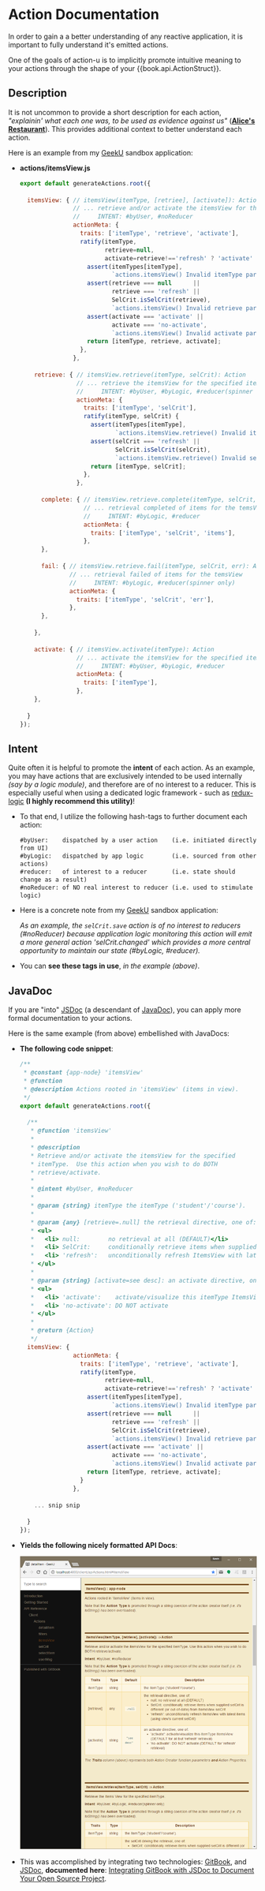 # Action Documentation

In order to gain a a better understanding of any reactive application,
it is important to fully understand it's emitted actions.

One of the goals of action-u is to implicitly promote intuitive
meaning to your actions through the shape of your
{{book.api.ActionStruct}}.



## Description

It is not uncommon to provide a short description for each action,
*"explainin' what each one was, to be used as evidence against us"*
([**Alice's
Restaurant**](http://www.azlyrics.com/lyrics/arloguthrie/alicesrestaurantmassacree.html)).
This provides additional context to better understand each action.

Here is an example from my [GeekU](https://github.com/KevinAst/GeekU)
sandbox application:

- **actions/itemsView.js**
  ```js
  export default generateActions.root({
  
    itemsView: { // itemsView(itemType, [retriee], [activate]): Action
                 // ... retrieve and/or activate the itemsView for the specified itemType
                 //     INTENT: #byUser, #noReducer
                 actionMeta: {
                   traits: ['itemType', 'retrieve', 'activate'],
                   ratify(itemType,
                          retrieve=null,
                          activate=retrieve!=='refresh' ? 'activate' : 'no-activate') {
                     assert(itemTypes[itemType],
                            `actions.itemsView() Invalid itemType param: ${FMT(itemType)}`);
                     assert(retrieve === null      ||
                            retrieve === 'refresh' ||
                            SelCrit.isSelCrit(retrieve),
                            `actions.itemsView() Invalid retrieve param: ${FMT(retrieve)}`);
                     assert(activate === 'activate' ||
                            activate === 'no-activate',
                            `actions.itemsView() Invalid activate param: ${FMT(activate)}`);
                     return [itemType, retrieve, activate];
                   },
                 },
  
      retrieve: { // itemsView.retrieve(itemType, selCrit): Action
                  // ... retrieve the itemsView for the specified itemType
                  //     INTENT: #byUser, #byLogic, #reducer(spinner only)
                  actionMeta: {
                    traits: ['itemType', 'selCrit'],
                    ratify(itemType, selCrit) {
                      assert(itemTypes[itemType],
                             `actions.itemsView.retrieve() Invalid itemType param: ${FMT(itemType)}`);
                      assert(selCrit === 'refresh' ||
                             SelCrit.isSelCrit(selCrit),
                             `actions.itemsView.retrieve() Invalid selCrit param: ${FMT(selCrit)}`);
                      return [itemType, selCrit];
                    },
                  },
  
        complete: { // itemsView.retrieve.complete(itemType, selCrit, items): Action
                    // ... retrieval completed of items for the temsView
                    //     INTENT: #byLogic, #reducer
                    actionMeta: {
                      traits: ['itemType', 'selCrit', 'items'],
                    },
        },
  
        fail: { // itemsView.retrieve.fail(itemType, selCrit, err): Action
                // ... retrieval failed of items for the temsView
                //     INTENT: #byLogic, #reducer(spinner only)
                actionMeta: {
                  traits: ['itemType', 'selCrit', 'err'],
                },
        },
  
      },
  
      activate: { // itemsView.activate(itemType): Action
                  // ... activate the itemsView for the specified itemType
                  //     INTENT: #byUser, #byLogic, #reducer
                  actionMeta: {
                    traits: ['itemType'],
                  },
      },
  
    }
  });
  ```


## Intent

Quite often it is helpful to promote the **intent** of each action.
As an example, you may have actions that are exclusively intended to
be used internally *(say by a logic module)*, and therefore are of no
interest to a reducer.  This is especially useful when using a
dedicated logic framework - such as
[redux-logic](https://www.npmjs.com/package/redux-logic) **(I highly
recommend this utility)**!

- To that end, I utilize the following hash-tags to further document
  each action:

  ```
  #byUser:    dispatched by a user action    (i.e. initiated directly from UI)
  #byLogic:   dispatched by app logic        (i.e. sourced from other actions)
  #reducer:   of interest to a reducer       (i.e. state should change as a result)
  #noReducer: of NO real interest to reducer (i.e. used to stimulate logic)
  ```

- Here is a concrete note from my
  [GeekU](https://github.com/KevinAst/GeekU) sandbox application:

  *As an example, the `selCrit.save` action is of no interest to
  reducers (#noReducer) because application logic monitoring this
  action will emit a more general action 'selCrit.changed' which
  provides a more central opportunity to maintain our state 
  (#byLogic, #reducer).*

- You can **see these tags in use**, *in the example (above)*.



## JavaDoc

If you are "into" [JSDoc](http://usejsdoc.org/) (a descendant of
[JavaDoc](https://en.wikipedia.org/wiki/Javadoc)), you can apply more
formal documentation to your actions.

Here is the same example (from above) embellished with JavaDocs:

- **The following code snippet**:
  ```js
  /**
   * @constant {app-node} 'itemsView'
   * @function
   * @description Actions rooted in 'itemsView' (items in view).
   */
  export default generateActions.root({
  
    /**
     * @function 'itemsView'
     *
     * @description
     * Retrieve and/or activate the itemsView for the specified
     * itemType.  Use this action when you wish to do BOTH
     * retrieve/activate.
     *
     * @intent #byUser, #noReducer
     *
     * @param {string} itemType the itemType ('student'/'course').
     *
     * @param {any} [retrieve=.null] the retrieval directive, one of:
     * <ul>
     *   <li> null:        no retrieval at all (DEFAULT)</li>
     *   <li> SelCrit:     conditionally retrieve items when supplied selCrit is different (or out-of-date) from ItemsView selCrit</li>
     *   <li> 'refresh':   unconditionally refresh ItemsView with latest items (using view's current selCrit)</li>
     * </ul>
     *
     * @param {string} [activate=see desc]: an activate directive, one of:
     * <ul>
     *   <li> 'activate':    activate/visualize this itemType ItemsView (DEFAULT for all but 'refresh' retrieval)</li>
     *   <li> 'no-activate': DO NOT activate                            (DEFAULT for 'refresh' retrieval)</li>
     * </ul>
     * 
     * @return {Action}
     */
    itemsView: {
                 actionMeta: {
                   traits: ['itemType', 'retrieve', 'activate'],
                   ratify(itemType,
                          retrieve=null,
                          activate=retrieve!=='refresh' ? 'activate' : 'no-activate') {
                     assert(itemTypes[itemType],
                            `actions.itemsView() Invalid itemType param: ${FMT(itemType)}`);
                     assert(retrieve === null      ||
                            retrieve === 'refresh' ||
                            SelCrit.isSelCrit(retrieve),
                            `actions.itemsView() Invalid retrieve param: ${FMT(retrieve)}`);
                     assert(activate === 'activate' ||
                            activate === 'no-activate',
                            `actions.itemsView() Invalid activate param: ${FMT(activate)}`);
                     return [itemType, retrieve, activate];
                   }
                 },
  
      ... snip snip
  
    }
  });
  ```
  
- **Yields the following nicely formatted API Docs**:
  
  ![actionJsDoc](img/actionJsDoc.png)

- This was accomplished by integrating two technologies:
  [GitBook](https://github.com/GitbookIO/gitbook), and
  [JSDoc](http://usejsdoc.org/), **documented here**: [Integrating GitBook
  with JSDoc to Document Your Open Source
  Project](https://medium.com/@kevinast/integrate-gitbook-jsdoc-974be8df6fb3).
